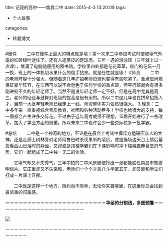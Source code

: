 title: 记我的高中——南昌二中
date: 2015-4-3 13:20:09
tags:

- 个人故事

categories:

- 转载博文



---

#硬件
&nbsp;&nbsp;&nbsp;&nbsp;&nbsp;&nbsp;&nbsp;二中在硬件上最大的特点就是壕！第一次来二中参加考试时便被壕气外露的红砖绿叶迷住了。还有人造草皮的足球场，三年一遇的游泳馆（三年就上过一次课），堆满了电脑随便用的图书馆。学校里四处都是花花草草，校门的花坛一月一换，班上的一体机切水果什么的信手拈来。就是任性就是壕！
#师资
&nbsp;&nbsp;&nbsp;&nbsp;&nbsp;&nbsp;&nbsp;二中的老师阵容十分强大，但随着这几年扩招老师资源也变得有些吃紧了。重点班尚能保证豪华阵容，在江西可以说不会逊色于任何学校的重点班，但平行班就会有很多刚进校不久的年轻老师了。当然不是说年轻老师一定不好，但是在高中尤其是高三，老师的经验与鼓舞对班级的提高是很有用的。所以二中这几年也在拼命招揽人才，目前一大批年轻老师已经走上一线，师资整体实力依然很强大。
3.理念：二中多年来一直重视综合素质教育，社团和各种活动巨多！学校也给很大的支持，每一届都会产生许多交际花。不过由于近年高考成绩不理想，15届开始进行了一些改革，加大了学业方面的侧重。所以未来二中也许会少一些交际花多一批学霸。

#总结
&nbsp;&nbsp;&nbsp;&nbsp;&nbsp;&nbsp;&nbsp;二中是一个神奇的地方，不论是在晨会上考试中挥斥方遒碾压众人的大神，还是走廊上树林旁对老师阿鲁巴时杀伐果断的凌厉，或是操场边天台上情侣基友看西山日落时的静谧，又抑或是顶楼学霸们在下课铃响时冲下楼梯直奔食堂的气势，它们一起组成了二中独一无二的体验。

&nbsp;&nbsp;&nbsp;&nbsp;&nbsp;&nbsp;&nbsp;它壕气却又不失秀气，三年中拍的二中风景随便拎出一张都能胜任南昌市旅游明信片。它庄重却又不失亲和，老师们一个个才高八斗学富五车，却又能和学生们打成一片课上开撕。

&nbsp;&nbsp;&nbsp;&nbsp;&nbsp;&nbsp;&nbsp;二中就是这样一个地方，简约而不简单，无论你来自哪里，在这里你总会找到最浓重的归属感。

**－－－－－－－－－－－－－－－－－－－－－－－华丽的分割线，多图预警－－－－－－－－－－－－－－－－－－－－**


![](http://7xi6qz.com1.z0.glb.clouddn.com/djlblogpicnanchang2zhong.jpg)

－－－－－－－－－－－－－－－－－－－－－－－－－－－－－－－－－－－－－－－－－